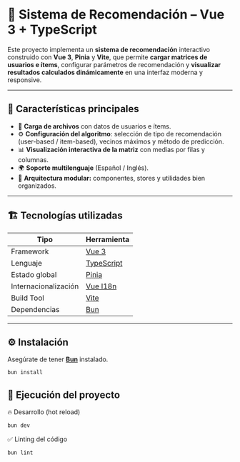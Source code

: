 # 🧠 Sistema de Recomendación – Vue 3 + TypeScript

Este proyecto implementa un **sistema de recomendación** interactivo construido con **Vue 3**, **Pinia** y **Vite**, que permite **cargar matrices de usuarios e ítems**, configurar parámetros de recomendación y **visualizar resultados calculados dinámicamente** en una interfaz moderna y responsive.

---

## 🚀 Características principales

- 📂 **Carga de archivos** con datos de usuarios e ítems.
- ⚙️ **Configuración del algoritmo**: selección de tipo de recomendación (user-based / item-based), vecinos máximos y método de predicción.
- 📊 **Visualización interactiva de la matriz** con medias por filas y columnas.
- 🌍 **Soporte multilenguaje** (Español / Inglés).
- 🧩 **Arquitectura modular:** componentes, stores y utilidades bien organizados.

---

## 🏗️ Tecnologías utilizadas

| Tipo | Herramienta |
|------|--------------|
| Framework | [Vue 3](https://vuejs.org/) |
| Lenguaje | [TypeScript](https://www.typescriptlang.org/) |
| Estado global | [Pinia](https://pinia.vuejs.org/) |
| Internacionalización | [Vue I18n](https://vue-i18n.intlify.dev/) |
| Build Tool | [Vite](https://vite.dev/) |
| Dependencias | [Bun](https://bun.sh/) |

---

## ⚙️ Instalación
Asegúrate de tener **[Bun](https://bun.sh/)** instalado.
```bash
bun install
```

## 🧩 Ejecución del proyecto
🔥 Desarrollo (hot reload)
```bash
bun dev
```

✅ Linting del código
```bash
bun lint
```
